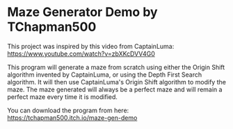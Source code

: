 # Maze Generator Demo by TChapman500
This project was inspired by this video from CaptainLuma:
https://www.youtube.com/watch?v=zbXKcDVV4G0

This program will generate a maze from scratch using either the Origin Shift algorithm invented by
CaptainLuma, or using the Depth First Search algorithm.  It will then use CaptainLuma's Origin
Shift algorithm to modify the maze.  The maze generated will always be a perfect maze and will
remain a perfect maze every time it is modified.

You can download the program from here:
https://tchapman500.itch.io/maze-gen-demo
